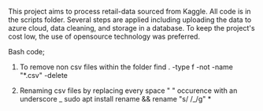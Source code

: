 This project aims to process retail-data sourced from Kaggle. All code is in the scripts folder.
Several steps are applied including uploading the data to azure cloud, data cleaning, and storage in a database.
To keep the project's cost low, the use of opensource technology was preferred.

Bash code;

1. To remove non csv files within the folder
find . -type f -not -name "*.csv" -delete

2. Renaming csv files by replacing every space " " occurence with an underscore _
sudo apt install rename && rename "s/ /_/g" *